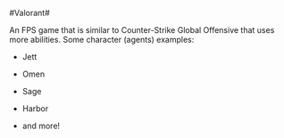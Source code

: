 #Valorant#

An FPS game that is similar to Counter-Strike Global Offensive that uses more abilities. Some character (agents) examples:
* Jett
* Omen
* Sage
* Harbor
* and more!